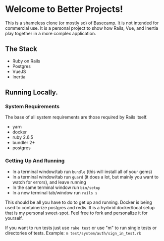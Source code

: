 # Welcome to Better Projects!

This is a shameless clone (or mostly so) of Basecamp. It is not intended for commercial use. It is a personal project to show how Rails, Vue, and Inertia play together in a more complex application.

## The Stack

* Ruby on Rails
* Postgres
* VueJS
* Inertia

## Running Locally.

### System Requirements

The base of all system requirements are those required by Rails itself.

* yarn
* docker
* ruby 2.6.5
* bundler 2+
* postgres

### Getting Up And Running

* In a terminal window/tab run `bundle` (this will install all of your gems)
* In a terminal window/tab run `guard` (it does a lot, but mainly you want to watch for errors), and leave running
* In the same terminal window run `bin/setup`
* In a new terminal tab/window run `rails s`

This should be all you have to do to get up and running. Docker is being used to containerize postgres and redis. It is a hyrbrid docker/local setup that is my personal sweet-spot. Feel free to fork and personalize it for yourself.

If you want to run tests just use `rake test` or use "m" to run single tests or directories of tests. Example: `m test/system/auth/sign_in_test.rb`
